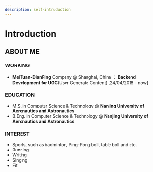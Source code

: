 ```yaml
---
description: self-intruduction
---
```


# Introduction

## ABOUT ME

### WORKING

* **MeiTuan-DianPing** Company @ Shanghai, China ： **Backend Development for UGC**\(User Generate Content\) \[24/04/2018 - now\]

### EDUCATION

* M.S. in Computer Science & Technology @ **Nanjing University of Aeronautics and Astronautics**
* B.Eng. in Computer Science & Technology @ **Nanjing University of Aeronautics and Astronautics**

### INTEREST

* Sports, such as badminton, Ping-Pong boll, table boll and etc.
* Running
* Writing
* Singing
* Fit

